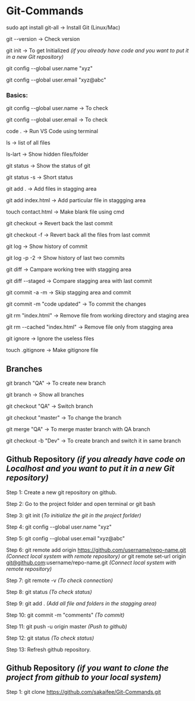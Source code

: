 # Git-Commands

sudo apt install git-all -> Install Git (Linux/Mac)

git --version -> Check version 

git init -> To get Initialized *(if you already have code and you want to put it in a new Git repository)*


git config --global user.name "xyz"

git config --global user.email "xyz@abc"



### Basics:

git config --global user.name -> To check

git config --global user.email -> To check



code . -> Run VS Code using terminal


ls -> list of all files

ls-lart -> Show hidden files/folder


git status -> Show the status of git

git status -s -> Short status


git add . -> Add files in stagging area 
 
git add index.html -> Add particular file in staggging area


touch contact.html -> Make blank file using cmd


git checkout -> Revert back the last commit

git checkout -f -> Revert back all the files from last commit

git log -> Show history of commit

git log -p -2 -> Show history of last two commits

git diff -> Campare working tree with stagging area 

git diff --staged -> Compare stagging area with last commit

git commit -a -m -> Skip stagging area and commit

git commit -m "code updated" -> To commit the changes


git rm "index.html" -> Remove file from working directory and staging area

git rm --cached "index.html" -> Remove file only from stagging area


git ignore -> Ignore the useless files

touch .gitignore -> Make gitignore file



## Branches

git branch "QA" -> To create new branch

git branch  -> Show all branches

git checkout "QA" -> Switch branch

git checkout "master" -> To change the branch
 
git merge "QA" -> To merge master branch with QA branch

git checkout -b "Dev" -> To create branch and switch it in same branch
  

## Github Repository *(if you already have code on Localhost and you want to put it in a new Git repository)*

Step 1: Create a new git repository on github. 

Step 2: Go to the project folder and open terminal or git bash

Step 3: git init  (*To initialize the git in the project forlder)*

Step 4: git config --global user.name "xyz"

Step 5: git config --global user.email "xyz@abc"
 
Step 6: git remote add origin https://github.com/username/repo-name.git  *(Connect local system with remote repository)*
*or* 
git remote set-url origin git@github.com:username/repo-name.git  *(Connect local system with remote repository)*

Step 7: git remote -v  *(To check connection)*

Step 8: git status  *(To check status)*

Step 9: git add .  *(Add all file and folders in the stagging area)*

Step 10: git commit -m "comments"  *(To commit)*

Step 11: git push -u origin master  *(Push to github)*

Step 12: git status  *(To check status)*

Step 13: Refresh github repository. 


## Github Repository *(if you want to clone the project from github to your local system)*

Step 1: git clone https://github.com/sakaifee/Git-Commands.git
 
 

